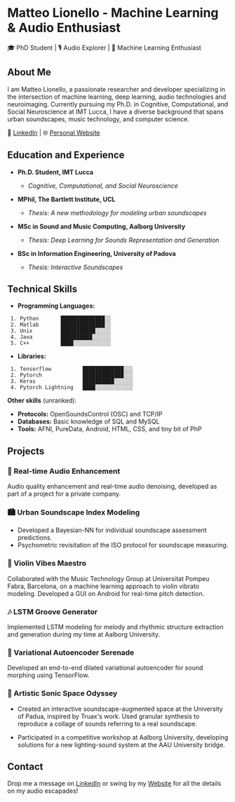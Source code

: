 # Matteo Lionello - Machine Learning & Audio Enthusiast

🎓 PhD Student | 🎙️ Audio Explorer | 🤖 Machine Learning Enthusiast

## About Me

I am Matteo Lionello, a passionate researcher and developer specializing in the intersection of machine learning, deep learning, audio technologies and neuroimaging. Currently pursuing my Ph.D. in Cognitive, Computational, and Social Neuroscience at IMT Lucca, I have a diverse background that spans urban soundscapes, music technology, and computer science.

🔗 [LinkedIn](https://www.linkedin.com/in/matteo-lionello-393756110/) | 🌐 [Personal Website](https://www.matteolionello.com)

## Education and Experience

- **Ph.D. Student, IMT Lucca**
  - *Cognitive, Computational, and Social Neuroscience*

- **MPhil, The Bartlett Institute, UCL**
  - *Thesis: A new methodology for modeling urban soundscapes*

- **MSc in Sound and Music Computing, Aalborg University**
  - *Thesis: Deep Learning for Sounds Representation and Generation*

- **BSc in Information Engineering, University of Padova**
  - *Thesis: Interactive Soundscapes*

## Technical Skills

- **Programming Languages:**
```
 1. Python       ██████████████░░
 2. Matlab       ██████████████░░
 3. Unix         ███████████░░░░░
 4. Java         ██████████░░░░░░
 5. C++          ████░░░░░░░░░░░░
```
- **Libraries:**
```
 1. Tensorflow          █████████████░░░
 2. Pytorch             █████████████░░░
 3. Keras               ██████████░░░░░░
 4. Pytorch Lightning   ████░░░░░░░░░░░░
```
**Other skills** (unranked):
  - **Protocols:** OpenSoundsControl (OSC) and TCP/IP
  - **Databases:** Basic knowledge of SQL and MySQL
  - **Tools:** AFNI, PureData, Android, HTML, CSS, and tiny bit of PhP

## Projects

### 🚀 Real-time Audio Enhancement

Audio quality enhancement and real-time audio denoising, developed as part of a project for a private company.

### 🏙️ Urban Soundscape Index Modeling

- Developed a Bayesian-NN for individual soundscape assessment predictions.
- Psychometric revisitation of the ISO protocol for soundscape measuring.

### 🎻 Violin Vibes Maestro

Collaborated with the Music Technology Group at Universitat Pompeu Fabra, Barcelona, on a machine learning approach to violin vibrato modeling. Developed a GUI on Android for real-time pitch detection.

### 🎶 LSTM Groove Generator

Implemented LSTM modeling for melody and rhythmic structure extraction and generation during my time at Aalborg University.

### 🌌 Variational Autoencoder Serenade

Developed an end-to-end dilated variational autoencoder for sound morphing using TensorFlow.

### 🎨 Artistic Sonic Space Odyssey

  - Created an interactive soundscape-augmented space at the University of Padua, inspired by Truax's work. Used granular synthesis to reproduce a collage of sounds referring to a real soundscape.

  - Participated in a competitive workshop at Aalborg University, developing solutions for a new lighting-sound system at the AAU University bridge.


## Contact

Drop me a message on [LinkedIn](https://www.linkedin.com/in/matteo-lionello-393756110/) or swing by my [Website](https://www.matteolionello.com) for all the details on my audio escapades!
